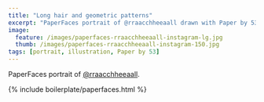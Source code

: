 ```yaml
---
title: "Long hair and geometric patterns"
excerpt: "PaperFaces portrait of @rraacchheeaall drawn with Paper by 53 on an iPad."
image: 
  feature: /images/paperfaces-rraacchheeaall-instagram-lg.jpg
  thumb: /images/paperfaces-rraacchheeaall-instagram-150.jpg
tags: [portrait, illustration, Paper by 53]
---
```


PaperFaces portrait of [@rraacchheeaall](http://instagram.com/rraacchheeaall).

{% include boilerplate/paperfaces.html %}